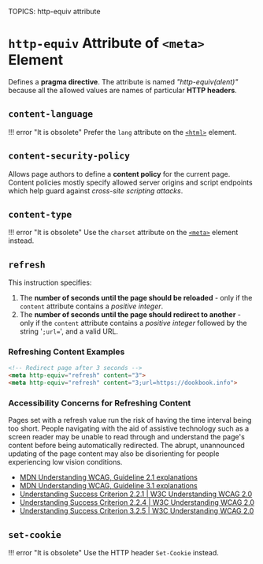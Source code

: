TOPICS: <meta> http-equiv attribute

# `http-equiv` Attribute of `<meta>` Element

Defines a **pragma directive**. The attribute is named *"http-equiv(alent)"* because all the allowed
values are names of particular **HTTP headers**.

## `content-language`

!!! error "It is obsolete"
    Prefer the `lang` attribute on the [`<html>`](/en/webfrontend/<html>) element.

## `content-security-policy`

Allows page authors to define a **content policy** for the current page. Content policies mostly
specify allowed server origins and script endpoints which help guard against
*cross-site scripting attacks*.

## `content-type`

!!! error "It is obsolete"
    Use the `charset` attribute on the [`<meta>`](/en/webfrontend/<meta>) element instead.

## `refresh`

This instruction specifies:

1. The **number of seconds until the page should be reloaded** - only if the `content` attribute
   contains a *positive integer*.
2. The **number of seconds until the page should redirect to another** - only if the `content`
   attribute contains a *positive integer* followed by the string '`;url=`', and a valid URL.

### Refreshing Content Examples

```html
<!-- Redirect page after 3 seconds -->
<meta http-equiv="refresh" content="3">
<meta http-equiv="refresh" content="3;url=https://dookbook.info">
```

### Accessibility Concerns for Refreshing Content

Pages set with a refresh value run the risk of having the time interval being too short. People
navigating with the aid of assistive technology such as a screen reader may be unable to read through
and understand the page's content before being automatically redirected. The abrupt, unannounced
updating of the page content may also be disorienting for people experiencing low vision conditions.

- [MDN Understanding WCAG, Guideline 2.1 explanations](https://wiki.developer.mozilla.org/en-US/docs/Web/Accessibility/Understanding_WCAG/Operable#Guideline_2.2_%E2%80%94_Enough_Time_Provide_users_enough_time_to_read_and_use_content)
- [MDN Understanding WCAG, Guideline 3.1 explanations](https://wiki.developer.mozilla.org/en-US/docs/Web/Accessibility/Understanding_WCAG/Understandable#Guideline_3.2_%E2%80%94_Predictable_Make_Web_pages_appear_and_operate_in_predictable_ways)
- [Understanding Success Criterion 2.2.1 | W3C Understanding WCAG 2.0](https://www.w3.org/TR/UNDERSTANDING-WCAG20/time-limits-required-behaviors.html)
- [Understanding Success Criterion 2.2.4 | W3C Understanding WCAG 2.0](https://www.w3.org/TR/UNDERSTANDING-WCAG20/time-limits-postponed.html)
- [Understanding Success Criterion 3.2.5 | W3C Understanding WCAG 2.0](https://www.w3.org/TR/UNDERSTANDING-WCAG20/consistent-behavior-no-extreme-changes-context.html)

## `set-cookie`

!!! error "It is obsolete"
    Use the HTTP header `Set-Cookie` instead.
